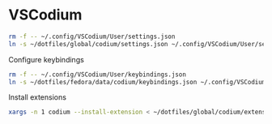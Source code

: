 # VSCodium

```bash
rm -f -- ~/.config/VSCodium/User/settings.json
ln -s ~/dotfiles/global/codium/settings.json ~/.config/VSCodium/User/settings.json
```

Configure keybindings

```bash
rm -f -- ~/.config/VSCodium/User/keybindings.json
ln -s ~/dotfiles/fedora/data/codium/keybindings.json ~/.config/VSCodium/User/keybindings.json
```

Install extensions

```bash
xargs -n 1 codium --install-extension < ~/dotfiles/global/codium/extensions.txt
```


